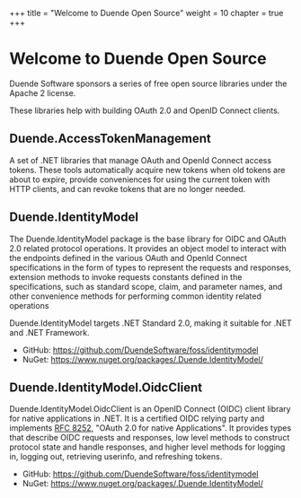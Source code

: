 +++
title = "Welcome to Duende Open Source"
weight = 10
chapter = true
+++


Welcome to Duende Open Source
========================

Duende Software sponsors a series of free open source libraries under the Apache 2 license.

These libraries help with building OAuth 2.0 and OpenID Connect clients. 

## Duende.AccessTokenManagement

A set of .NET libraries that manage OAuth and OpenId Connect access tokens. These tools automatically acquire new tokens when old tokens are about to expire, provide conveniences for using the current token with HTTP clients, and can revoke tokens that are no longer needed.

## Duende.IdentityModel

The Duende.IdentityModel package is the base library for OIDC and OAuth 2.0 related protocol
operations. It provides an object model to interact with the endpoints defined in the
various OAuth and OpenId Connect specifications in the form of types to represent the
requests and responses, extension methods to invoke requests constants defined in the
specifications, such as standard scope, claim, and parameter names, and other convenience
methods for performing common identity related operations

Duende.IdentityModel targets .NET Standard 2.0, making it suitable for .NET and .NET Framework.

- GitHub: <https://github.com/DuendeSoftware/foss/identitymodel>
- NuGet: <https://www.nuget.org/packages/.Duende.IdentityModel/>

## Duende.IdentityModel.OidcClient

Duende.IdentityModel.OidcClient is an OpenID Connect (OIDC) client library for native
applications in .NET. It is a certified OIDC relying party and implements [RFC
8252](https://datatracker.ietf.org/doc/html/rfc8252/), "OAuth 2.0 for native
Applications". It provides types that describe OIDC requests and responses, low level
methods to construct protocol state and handle responses, and higher level methods for
logging in, logging out, retrieving userinfo, and refreshing tokens.

- GitHub: <https://github.com/DuendeSoftware/foss/identitymodel>
- NuGet: <https://www.nuget.org/packages/.Duende.IdentityModel/>

